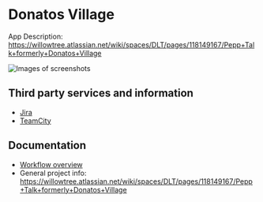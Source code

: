 # Donatos Village

App Description: https://willowtree.atlassian.net/wiki/spaces/DLT/pages/118149167/Pepp+Talk+formerly+Donatos+Village

![Images of screenshots](https://github.com/willowtreeapps/donatos-village-ios/issues/44)

## Third party services and information

* [Jira](https://jira.willowtreeapps.com/projects/DV/issues)
* [TeamCity](https://builds.willowtreeapps.com/admin/editProject.html?projectId=PineBranch_LiveTeam_DonatosVillage_DonatosVillageIOS)

## Documentation

* [Workflow overview](./docs/workflow_overview.md)
* General project info: https://willowtree.atlassian.net/wiki/spaces/DLT/pages/118149167/Pepp+Talk+formerly+Donatos+Village
